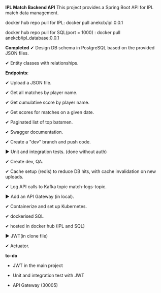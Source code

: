 **IPL Match Backend API**
This project provides a Spring Boot API for IPL match data management.

docker hub repo pull for IPL: docker pull anekcb/ipl:0.0.1

docker hub repo pull for SQL(port = 1000) : docker pull anekcb/ipl_database:0.0.1

**Completed**
✔ Design DB schema in PostgreSQL based on the provided JSON files.

✔ Entity classes with relationships.

 **Endpoints**:
 
✔ Upload a JSON file.

✔ Get all matches by player name.

✔ Get cumulative score by player name.

✔ Get scores for matches on a given date.

✔ Paginated list of top batsmen.

✔ Swagger documentation.

 ✔ Create a "dev" branch and push code.
 
 ▶ Unit and integration tests. (done without auth)
 
 ✔ Create dev, QA.
 
 ✔ Cache setup (redis) to reduce DB hits, with cache invalidation on new uploads.

 ✔ Log API calls to Kafka topic match-logs-topic.

 ▶ Add an API Gateway (in local).
 
 ✔ Containerize and set up Kubernetes.

 ✔ dockerised SQL

 ✔ hosted in docker hub (IPL and SQL)
 
 ▶ JWT(in clone file) 
 
 ✔ Actuator.

**to-do**
- JWT in the main project
  
- Unit and integration test with JWT
  
- API Gateway (30005)
